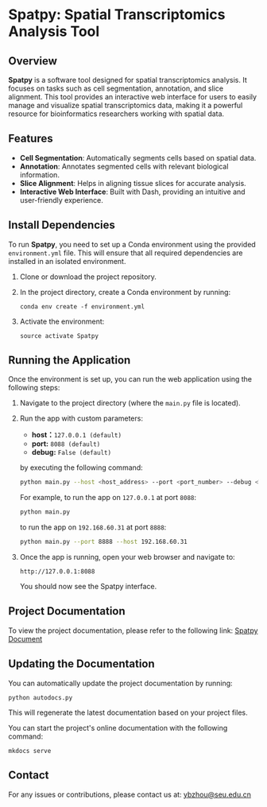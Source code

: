# Spatpy: Spatial Transcriptomics Analysis Tool

## Overview
**Spatpy** is a software tool designed for spatial transcriptomics analysis. It focuses on tasks such as cell segmentation, annotation, and slice alignment. This tool provides an interactive web interface for users to easily manage and visualize spatial transcriptomics data, making it a powerful resource for bioinformatics researchers working with spatial data.

## Features
- **Cell Segmentation**: Automatically segments cells based on spatial data.
- **Annotation**: Annotates segmented cells with relevant biological information.
- **Slice Alignment**: Helps in aligning tissue slices for accurate analysis.
- **Interactive Web Interface**: Built with Dash, providing an intuitive and user-friendly experience.
  
## Install Dependencies

To run **Spatpy**, you need to set up a Conda environment using the provided `environment.yml` file. This will ensure that all required dependencies are installed in an isolated environment.

1. Clone or download the project repository.
2. In the project directory, create a Conda environment by running:
    
    ```
    conda env create -f environment.yml
3. Activate the environment:
   
    ```
   source activate Spatpy
## Running the Application

Once the environment is set up, you can run the web application using the following steps:

1. Navigate to the project directory (where the `main.py` file is located).
2. Run the app with custom parameters:
   * **host：**`127.0.0.1 (default)`
   * **port:** `8088 (default)`
   * **debug:** `False (default)`

   by executing the following command:

   ```bash
   python main.py --host <host_address> --port <port_number> --debug <True/False>
   ```

   For example, to run the app on `127.0.0.1` at port `8088`:

   ```bash
   python main.py
   ```
   to run the app on `192.168.60.31` at port `8888`:
    ```bash
   python main.py --port 8888 --host 192.168.60.31
   ```
1. Once the app is running, open your web browser and navigate to:

   ```
   http://127.0.0.1:8088
   ```

   You should now see the Spatpy interface.

## Project Documentation

To view the project documentation, please refer to the following link: [Spatpy Document](#)

## Updating the Documentation

You can automatically update the project documentation by running:

    python autodocs.py

 This will regenerate the latest documentation based on your project files.

You can start the project's online documentation with the following command:

    mkdocs serve

## Contact
For any issues or contributions, please contact us at: [ybzhou@seu.edu.cn](ybzhou@seu.edu.cn)